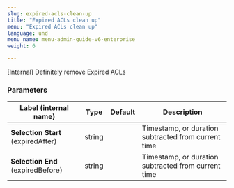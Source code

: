 ```yaml
---
slug: expired-acls-clean-up
title: "Expired ACLs clean up"
menu: "Expired ACLs clean up"
language: und
menu_name: menu-admin-guide-v6-enterprise
weight: 6

---
```


[Internal] Definitely remove Expired ACLs

### Parameters
|Label (internal name)|Type|Default|Description|
|---|---|---|---|
|**Selection Start** (expiredAfter)|string|<no value>|Timestamp, or duration subtracted from current time|
|**Selection End** (expiredBefore)|string|<no value>|Timestamp, or duration subtracted from current time|





